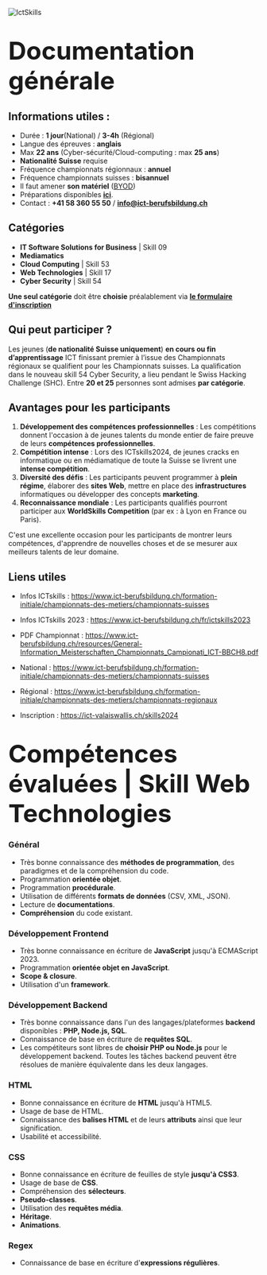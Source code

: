 ![IctSkills](https://www.ict-berufsbildung.ch/temp/compressed_resize_512x270_Logo_ICTskills2018_RGB.webp)

# <span style="font-size:50px; font-weight:bold">Documentation générale </span>

## Informations utiles :
- Durée : **1 jour**(National) / **3-4h** (Régional)
- Langue des épreuves : **anglais**
- Max **22 ans** (Cyber-sécurité/Cloud-computing : max **25 ans**)
- **Nationalité Suisse** requise
- Fréquence championnats régionnaux : **annuel**
- Fréquence championnats suisses : **bisannuel**
- Il faut amener **son matériel** ([BYOD](https://www.ict-berufsbildung.ch/resources/General-Information_Meisterschaften_Championnats_Campionati_ICT-BBCH8.pdf#page=3))
- Préparations disponibles **[ici](https://www.ict-berufsbildung.ch/formation-initiale/championnats-des-metiers/championnats-suisses#title%20Accordion__title%20title--pink%20title--center:~:text=ict%2Dberufsbildung.ch-,Pr%C3%A9paration,-.)**.
- Contact : **+41 58 360 55 50** / **info@ict-berufsbildung.ch**    

## Catégories
- **IT Software Solutions for Business** | Skill 09
- **Mediamatics**
- **Cloud Computing** | Skill 53
- **Web Technologies** | Skill 17
- **Cyber Security** | Skill 54

**Une seul catégorie** doit être **choisie** préalablement via **[le formulaire d'inscription](https://ict-valaiswallis.ch/skills2024)**

## Qui peut participer ? 
Les jeunes (**de nationalité Suisse uniquement**) **en cours ou fin d’apprentissage** ICT finissant premier à l’issue des Championnats régionaux se qualifient pour les Championnats suisses. 
La qualification dans le nouveau skill 54 Cyber Security, a lieu pendant le Swiss Hacking Challenge (SHC).
Entre **20 et 25** personnes sont admises **par catégorie**.

## Avantages pour les participants

1. **Développement des compétences professionnelles** : Les compétitions donnent l'occasion à de jeunes talents du monde entier de faire preuve de leurs **compétences professionnelles**.
2. **Compétition intense** : Lors des ICTskills2024, de jeunes cracks en informatique ou en médiamatique de toute la Suisse se livrent une **intense compétition**.
3. **Diversité des défis** : Les participants peuvent programmer à **plein régime**, élaborer des **sites Web**, mettre en place des **infrastructures** informatiques ou développer des concepts **marketing**.
4. **Reconnaissance mondiale** : Les participants qualifiés pourront participer aux **WorldSkills Competition** (par ex : à Lyon en France ou Paris).

C'est une excellente occasion pour les participants de montrer leurs compétences, d'apprendre de nouvelles choses et de se mesurer aux meilleurs talents de leur domaine.

## Liens utiles 
- Infos ICTskills : https://www.ict-berufsbildung.ch/formation-initiale/championnats-des-metiers/championnats-suisses
- Infos ICTskills 2023 : https://www.ict-berufsbildung.ch/fr/ictskills2023
- PDF Championnat : https://www.ict-berufsbildung.ch/resources/General-Information_Meisterschaften_Championnats_Campionati_ICT-BBCH8.pdf
- National : https://www.ict-berufsbildung.ch/formation-initiale/championnats-des-metiers/championnats-suisses
- Régional : https://www.ict-berufsbildung.ch/formation-initiale/championnats-des-metiers/championnats-regionaux

- Inscription : https://ict-valaiswallis.ch/skills2024

# <span style="font-size:50px; font-weight:bold">Compétences évaluées | Skill Web Technologies</span>
### Général
- Très bonne connaissance des **méthodes de programmation**, des paradigmes et de la compréhension du code.
- Programmation **orientée objet**.
- Programmation **procédurale**.
- Utilisation de différents **formats de données** (CSV, XML, JSON).
- Lecture de **documentations**.
- **Compréhension** du code existant.
### Développement Frontend
- Très bonne connaissance en écriture de **JavaScript** jusqu'à ECMAScript 2023.
- Programmation **orientée objet en JavaScript**.
- **Scope & closure**.
- Utilisation d'un **framework**.
### Développement Backend
- Très bonne connaissance dans l'un des langages/plateformes **backend** disponibles : **PHP, Node.js, SQL**.
- Connaissance de base en écriture de **requêtes SQL**.
- Les compétiteurs sont libres de **choisir PHP ou Node.js** pour le développement backend. Toutes les tâches backend peuvent être résolues de manière équivalente dans les deux langages.
### HTML
- Bonne connaissance en écriture de **HTML** jusqu'à HTML5.
- Usage de base de HTML.
- Connaissance des **balises HTML** et de leurs **attributs** ainsi que leur signification.
- Usabilité et accessibilité.
### CSS
- Bonne connaissance en écriture de feuilles de style **jusqu'à CSS3**.
- Usage de base de **CSS**.
- Compréhension des **sélecteurs**.
- **Pseudo-classes**.
- Utilisation des **requêtes média**.
- **Héritage**.
- **Animations**.
### Regex
- Connaissance de base en écriture d'**expressions régulières**.




